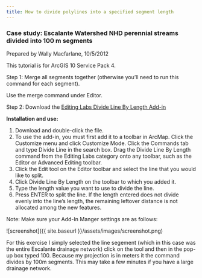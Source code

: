 ```yaml
---
title: How to divide polylines into a specified segment length
---
```




### Case study: Escalante Watershed NHD perennial streams divided into 100 m segments

Prepared by Wally Macfarlane, 10/5/2012 

This tutorial is for ArcGIS 10 Service Pack 4. 

Step 1: Merge all segments together (otherwise you’ll need to run this command for each segment). 

Use the merge command under Editor. 

Step 2: Download the [Editing Labs Divide Line By Length Add-in](http://www.arcgis.com/home/item.html?id=d5d27ee47330434b9a96b91136a0118f)

**Installation and use:**

1. Download and double-click the file.
2. To use the add-in, you must first add it to a toolbar in ArcMap. Click the Customize menu and click Customize Mode. Click the Commands tab and type Divide Line in the search box. Drag the Divide Line By Length command from the Editing Labs category onto any toolbar, such as the Editor or Advanced Editing toolbar.
3. Click the Edit tool on the Editor toolbar and select the line that you would like to split. 
4. Click Divide Line By Length on the toolbar to which you added it. 
5. Type the length value you want to use to divide the line.
6. Press ENTER to split the line. If the length entered does not divide evenly into the line’s length, the remaining leftover distance is not allocated among the new features.

Note: Make sure your Add-In Manger settings are as follows:

![screenshot]({{ site.baseurl }}/assets/images/screenshot.png)

For this exercise I simply selected the line segement (which in this case was the entire Escalante drainage network) click on the tool and then in the pop-up box typed 100. Because my projection is in meters it the command divides by 100m segments. This may take a few minutes if you have a large drainage network.